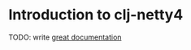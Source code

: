 # Introduction to clj-netty4

TODO: write [great documentation](http://jacobian.org/writing/what-to-write/)
